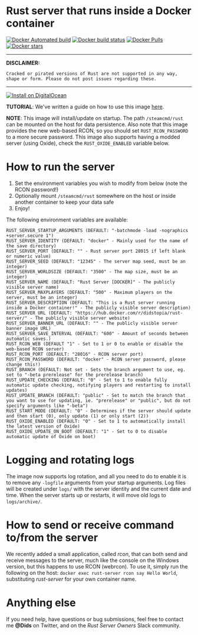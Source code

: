 # Rust server that runs inside a Docker container
[![Docker Automated build](https://img.shields.io/docker/automated/didstopia/rust-server.svg)](https://hub.docker.com/r/didstopia/rust-server/)
[![Docker build status](https://img.shields.io/docker/build/didstopia/rust-server.svg)](https://hub.docker.com/r/didstopia/rust-server/)
[![Docker Pulls](https://img.shields.io/docker/pulls/didstopia/rust-server.svg)](https://hub.docker.com/r/didstopia/rust-server/)
[![Docker stars](https://img.shields.io/docker/stars/didstopia/rust-server.svg)](https://hub.docker.com/r/didstopia/rust-server)

---

**DISCLAIMER:**
```
Cracked or pirated versions of Rust are not supported in any way, shape or form. Please do not post issues regarding these.
```

---

[![Install on DigitalOcean](http://installer.71m.us/button.svg)](http://installer.71m.us/install?url=https://github.com/didstopia/rust-server)

**TUTORIAL**: We've written a guide on how to use this image [here](http://rust.didscraft.com/rust-server-on-linux-using-docker/).

**NOTE**: This image will install/update on startup. The path ```/steamcmd/rust``` can be mounted on the host for data persistence.
Also note that this image provides the new web-based RCON, so you should set ```RUST_RCON_PASSWORD``` to a more secure password.
This image also supports having a modded server (using Oxide), check the ```RUST_OXIDE_ENABLED``` variable below.

# How to run the server
1. Set the environment variables you wish to modify from below (note the RCON password!)
2. Optionally mount ```/steamcmd/rust``` somewhere on the host or inside another container to keep your data safe
3. Enjoy!

The following environment variables are available:
```
RUST_SERVER_STARTUP_ARGUMENTS (DEFAULT: "-batchmode -load -nographics +server.secure 1")
RUST_SERVER_IDENTITY (DEFAULT: "docker" - Mainly used for the name of the save directory)
RUST_SERVER_PORT (DEFAULT: "" - Rust server port 28015 if left blank or numeric value)
RUST_SERVER_SEED (DEFAULT: "12345" - The server map seed, must be an integer)
RUST_SERVER_WORLDSIZE (DEFAULT: "3500" - The map size, must be an integer)
RUST_SERVER_NAME (DEFAULT: "Rust Server [DOCKER]" - The publicly visible server name)
RUST_SERVER_MAXPLAYERS (DEFAULT: "500" - Maximum players on the server, must be an integer)
RUST_SERVER_DESCRIPTION (DEFAULT: "This is a Rust server running inside a Docker container!" - The publicly visible server description)
RUST_SERVER_URL (DEFAULT: "https://hub.docker.com/r/didstopia/rust-server/" - The publicly visible server website)
RUST_SERVER_BANNER_URL (DEFAULT: "" - The publicly visible server banner image URL)
RUST_SERVER_SAVE_INTERVAL (DEFAULT: "600" - Amount of seconds between automatic saves.)
RUST_RCON_WEB (DEFAULT "1" - Set to 1 or 0 to enable or disable the web-based RCON server)
RUST_RCON_PORT (DEFAULT: "28016" - RCON server port)
RUST_RCON_PASSWORD (DEFAULT: "docker" - RCON server password, please change this!)
RUST_BRANCH (DEFAULT: Not set - Sets the branch argument to use, eg. set to "-beta prerelease" for the prerelease branch)
RUST_UPDATE_CHECKING (DEFAULT: "0" - Set to 1 to enable fully automatic update checking, notifying players and restarting to install updates)
RUST_UPDATE_BRANCH (DEFAULT: "public" - Set to match the branch that you want to use for updating, ie. "prerelease" or "public", but do not specify arguments like "-beta")
RUST_START_MODE (DEFAULT: "0" - Determines if the server should update and then start (0), only update (1) or only start (2))
RUST_OXIDE_ENABLED (DEFAULT: "0" - Set to 1 to automatically install the latest version of Oxide)
RUST_OXIDE_UPDATE_ON_BOOT (DEFAULT: "1" - Set to 0 to disable automatic update of Oxide on boot)
```

# Logging and rotating logs

The image now supports log rotation, and all you need to do to enable it is to remove any `-logfile` arguments from your startup arguments.
Log files will be created under `logs/` with the server identity and the current date and time.
When the server starts up or restarts, it will move old logs to `logs/archive/`.

# How to send or receive command to/from the server

We recently added a small application, called *rcon*, that can both send and receive messages to the server, much like the console on the Windows version, but this happens to use RCON (webrcon).
To use it, simply run the following on the host: `docker exec rust-server rcon say Hello World`, substituting *rust-server* for your own container name.

# Anything else

If you need help, have questions or bug submissions, feel free to contact me **@Dids** on Twitter, and on the *Rust Server Owners* Slack community.

